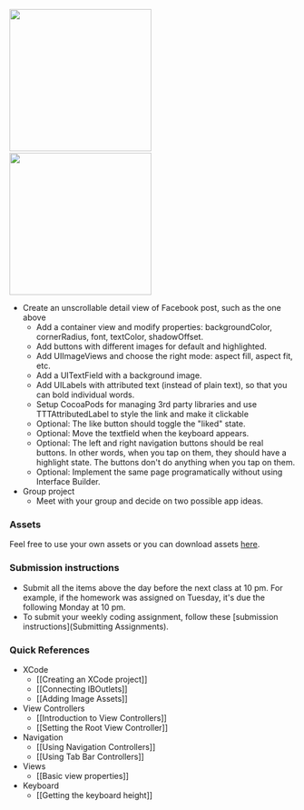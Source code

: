 <img src="http://i.imgur.com/N8PfLlf.png" width="250"/>&nbsp;&nbsp;<img src="http://i.imgur.com/bzanQSb.png"  width="250" />

- Create an unscrollable detail view of Facebook post, such as the one above
  - Add a container view and modify properties: backgroundColor, cornerRadius, font, textColor, shadowOffset.
  - Add buttons with different images for default and highlighted.
  - Add UIImageViews and choose the right mode: aspect fill, aspect fit, etc.
  - Add a UITextField with a background image.
  - Add UILabels with attributed text (instead of plain text), so that you can bold individual words.
  - Setup CocoaPods for managing 3rd party libraries and use TTTAttributedLabel to style the link and make it clickable
  - Optional: The like button should toggle the "liked" state.
  - Optional: Move the textfield when the keyboard appears.
  - Optional: The left and right navigation buttons should be real buttons. In other words, when you tap on them, they should have a highlight state. The buttons don't do anything when you tap on them.
  - Optional: Implement the same page programatically without using Interface Builder.
- Group project
  - Meet with your group and decide on two possible app ideas.

### Assets

Feel free to use your own assets or you can download assets [here](https://www.dropbox.com/s/4twj5sx4vdkvft0/Facebook%20Story%20Assets.zip).

### Submission instructions

- Submit all the items above the day before the next class at 10 pm. For example, if the homework was assigned on Tuesday, it's due the following Monday at 10 pm.
- To submit your weekly coding assignment, follow these [submission instructions](Submitting Assignments).

### Quick References

- XCode
   - [[Creating an XCode project]]
   - [[Connecting IBOutlets]]
   - [[Adding Image Assets]]
- View Controllers
   - [[Introduction to View Controllers]]
   - [[Setting the Root View Controller]]
- Navigation
   - [[Using Navigation Controllers]]
   - [[Using Tab Bar Controllers]]
- Views
   - [[Basic view properties]]
- Keyboard
   - [[Getting the keyboard height]]
